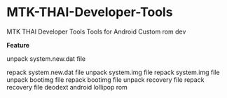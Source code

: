 # MTK-THAI-Developer-Tools
MTK THAI Developer Tools
Tools for Android Custom rom dev

<b>Feature</b> 

unpack system.new.dat file

repack system.new.dat file
unpack system.img file
repack system.img file
unpack bootimg file
repack bootimg file
unpack recovery file
repack recovery file
deodext android lollipop rom
